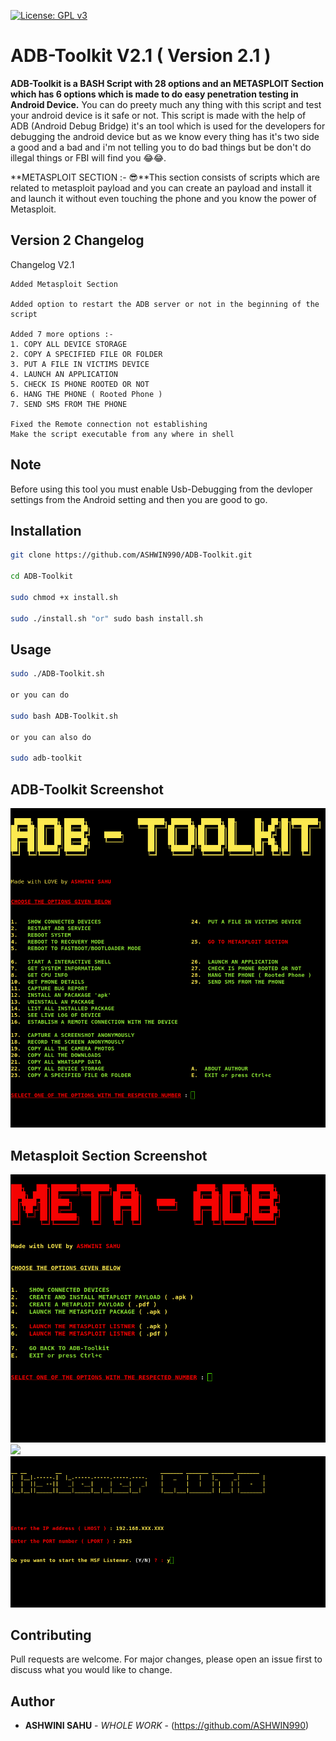 
[![License: GPL v3](https://img.shields.io/badge/License-GPLv3-blue.svg)](https://www.gnu.org/licenses/gpl-3.0)

# ADB-Toolkit V2.1 ( Version 2.1 )

**ADB-Toolkit is a BASH Script with 28 options and an METASPLOIT Section which has 6 options which is made to do easy penetration testing in Android Device.**
You can do preety much any thing with this script and test your android device is it safe or not. This script is made with the help of ADB (Android Debug Bridge) it's an tool which is used for the developers for debugging the android device but as we know every thing has it's two side a good and a bad and i'm not telling you to do bad things but be don't do illegal things or FBI will find you 😂😂.

**METASPLOIT SECTION :- 😎**This section consists of scripts which are related to metasploit payload and you can create an payload and install it and launch it without even touching the phone and you know the power of Metasploit.

## Version 2 Changelog
Changelog V2.1
```
Added Metasploit Section

Added option to restart the ADB server or not in the beginning of the script

Added 7 more options :-
1. COPY ALL DEVICE STORAGE
2. COPY A SPECIFIED FILE OR FOLDER
3. PUT A FILE IN VICTIMS DEVICE 
4. LAUNCH AN APPLICATION
5. CHECK IS PHONE ROOTED OR NOT
6. HANG THE PHONE ( Rooted Phone )
7. SEND SMS FROM THE PHONE

Fixed the Remote connection not establishing
Make the script executable from any where in shell
```

## Note

Before using this tool you must enable Usb-Debugging from the devloper settings from the Android setting and then you are good to go.


## Installation


```bash
git clone https://github.com/ASHWIN990/ADB-Toolkit.git

cd ADB-Toolkit

sudo chmod +x install.sh

sudo ./install.sh "or" sudo bash install.sh
```

## Usage

```bash
sudo ./ADB-Toolkit.sh 

or you can do

sudo bash ADB-Toolkit.sh

or you can also do

sudo adb-toolkit
```
## ADB-Toolkit Screenshot

![](https://raw.githubusercontent.com/ASHWIN990/ADB-Toolkit/master/screenshots/git1.jpeg)

## Metasploit Section Screenshot

![](https://raw.githubusercontent.com/ASHWIN990/ADB-Toolkit/master/screenshots/git2.jpeg)
![](https://raw.githubusercontent.com/ASHWIN990/ADB-Toolkit/master/screenshots/git3.jpeg)
![](https://raw.githubusercontent.com/ASHWIN990/ADB-Toolkit/master/screenshots/git4.jpeg)

## Contributing

Pull requests are welcome. For major changes, please open an issue first to discuss what you would like to change.

## Author

* **ASHWINI SAHU** - *WHOLE WORK* - (https://github.com/ASHWIN990)
